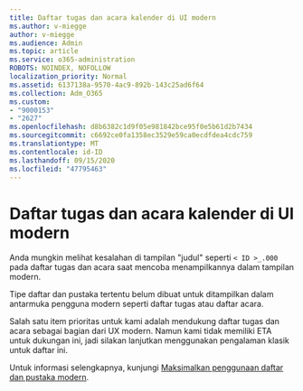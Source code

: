 ```yaml
---
title: Daftar tugas dan acara kalender di UI modern
ms.author: v-miegge
author: v-miegge
ms.audience: Admin
ms.topic: article
ms.service: o365-administration
ROBOTS: NOINDEX, NOFOLLOW
localization_priority: Normal
ms.assetid: 6137138a-9570-4ac9-892b-143c25ad6f64
ms.collection: Adm_O365
ms.custom:
- "9000153"
- "2627"
ms.openlocfilehash: d8b6382c1d9f05e981842bce95f0e5b61d2b7434
ms.sourcegitcommit: c6692ce0fa1358ec3529e59ca0ecdfdea4cdc759
ms.translationtype: MT
ms.contentlocale: id-ID
ms.lasthandoff: 09/15/2020
ms.locfileid: "47795463"
---
```

# <a name="task-and-calendar-event-list-in-modern-ui"></a>Daftar tugas dan acara kalender di UI modern

Anda mungkin melihat kesalahan di tampilan "judul" seperti `< ID >_.000` pada daftar tugas dan acara saat mencoba menampilkannya dalam tampilan modern.

Tipe daftar dan pustaka tertentu belum dibuat untuk ditampilkan dalam antarmuka pengguna modern seperti daftar tugas atau daftar acara.

Salah satu item prioritas untuk kami adalah mendukung daftar tugas dan acara sebagai bagian dari UX modern. Namun kami tidak memiliki ETA untuk dukungan ini, jadi silakan lanjutkan menggunakan pengalaman klasik untuk daftar ini.

Untuk informasi selengkapnya, kunjungi [Maksimalkan penggunaan daftar dan pustaka modern](https://docs.microsoft.com/sharepoint/dev/transform/modernize-userinterface-lists-and-libraries).
